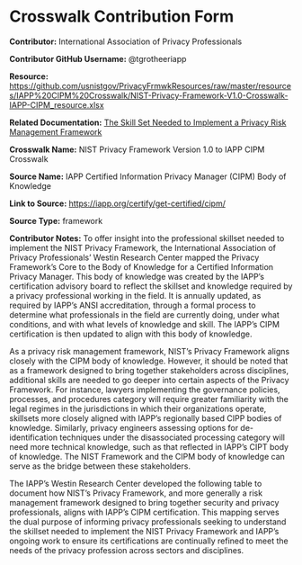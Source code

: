 
# Crosswalk Contribution Form

**Contributor:** International Association of Privacy Professionals

**Contributor GitHub Username:** @tgrotheeriapp

**Resource:** https://github.com/usnistgov/PrivacyFrmwkResources/raw/master/resources/IAPP%20CIPM%20Crosswalk/NIST-Privacy-Framework-V1.0-Crosswalk-IAPP-CIPM_resource.xlsx

**Related Documentation:** [The Skill Set Needed to Implement a Privacy Risk Management Framework](https://iapp.org/media/pdf/resource_center/white_paper_implement_privacy_risk_management_framework.pdf)

**Crosswalk Name:** NIST Privacy Framework Version 1.0 to IAPP CIPM Crosswalk

**Source Name:** IAPP Certified Information Privacy Manager (CIPM) Body of Knowledge

**Link to Source:** https://iapp.org/certify/get-certified/cipm/

**Source Type:** framework

**Contributor Notes:** To offer insight into the professional skillset needed to implement the NIST Privacy Framework, the International Association of Privacy Professionals’ Westin Research Center mapped the Privacy Framework’s Core to the Body of Knowledge for a Certified Information Privacy Manager. This body of knowledge was created by the IAPP’s certification advisory board to reflect the skillset and knowledge required by a privacy professional working in the field. It is annually updated, as required by IAPP’s ANSI accreditation, through a formal process to determine what professionals in the field are currently doing, under what conditions, and with what levels of knowledge and skill. The IAPP’s CIPM certification is then updated to align with this body of knowledge.

As a privacy risk management framework, NIST’s Privacy Framework aligns closely with the CIPM body of knowledge. However, it should be noted that as a framework designed to bring together stakeholders across disciplines, additional skills are needed to go deeper into certain aspects of the Privacy Framework. For instance, lawyers implementing the governance policies, processes, and procedures category will require greater familiarity with the legal regimes in the jurisdictions in which their organizations operate, skillsets more closely aligned with IAPP’s regionally based CIPP bodies of knowledge. Similarly, privacy engineers assessing options for de-identification techniques under the disassociated processing category will need more technical knowledge, such as that reflected in IAPP’s CIPT body of knowledge. The NIST Framework and the CIPM body of knowledge can serve as the bridge between these stakeholders.

The IAPP’s Westin Research Center developed the following table to document how NIST’s Privacy Framework, and more generally a risk management framework designed to bring together security and privacy professionals, aligns with IAPP’s CIPM certification. This mapping serves the dual purpose of informing privacy professionals seeking to understand the skillset needed to implement the NIST Privacy Framework and IAPP’s ongoing work to ensure its certifications are continually refined to meet the needs of the privacy profession across sectors and disciplines.
